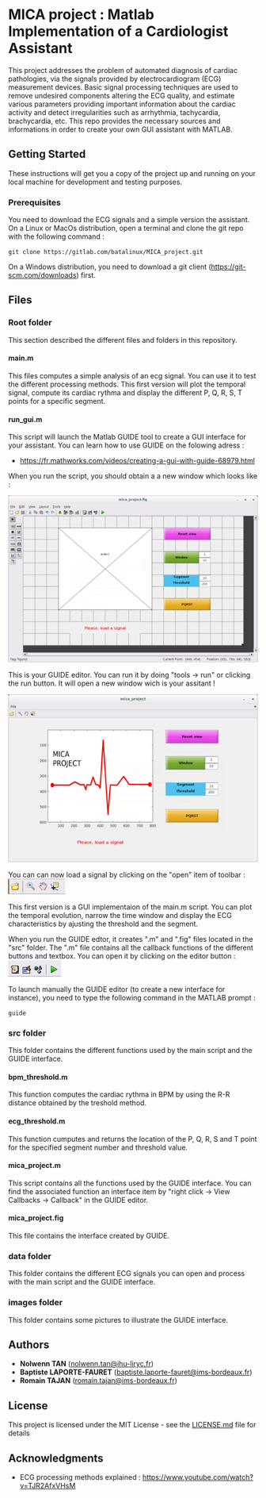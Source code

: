 # MICA project : Matlab Implementation of a Cardiologist Assistant

This project addresses the problem of automated diagnosis of cardiac pathologies, via the signals provided by electrocardiogram (ECG) measurement devices. Basic signal processing techniques are used to remove undesired components altering the ECG quality, and estimate various parameters providing important information about the cardiac activity and detect irregularities such as arrhythmia, tachycardia, brachycardia, etc. This repo provides the necessary sources and informations in order to create your own GUI assistant with MATLAB.

## Getting Started

These instructions will get you a copy of the project up and running on your local machine for development and testing purposes.

### Prerequisites

You need to download the ECG signals and a simple version the assistant. On a Linux or MacOs distribution, open a terminal and clone the git repo with the following command : 

```
git clone https://gitlab.com/batalinux/MICA_project.git
```

On a Windows distribution, you need to download a git client (https://git-scm.com/downloads) first.

## Files

### Root folder

This section described the different files and folders in this repository.

#### main.m

This files computes a simple analysis of an ecg signal. You can use it to test the different processing methods. 
This first version will plot the temporal signal, compute its cardiac rythma and display the different P, Q, R, S, T points for a specific segment.  

#### run_gui.m

This script will launch the Matlab GUIDE tool to create a GUI interface for your assistant. You can learn how to use GUIDE on the folowing adress : 

* https://fr.mathworks.com/videos/creating-a-gui-with-guide-68979.html

When you run the script, you should obtain a a new window which looks like :

![](images/guide.png)

This is your GUIDE editor. You can run it by doing "tools -> run" or clicking the run button. 
It will open a new window wich is your assitant !

![](images/assistant.png)

You can can now load a signal by clicking on the "open" item of toolbar : ![](images/toolbar.png)

This first version is a GUI implementaion of the main.m script. You can plot the temporal evolution, narrow the time window and display the ECG characteristics by ajusting the threshold and the segment.

When you run the GUIDE edtor, it creates ".m" and ".fig" files located in the "src" folder. The ".m" file contains all the callback functions of the different buttons and textbox. You can open it by clicking on the editor button : ![](images/editor.png)

To launch manually the GUIDE editor (to create a new interface for instance), you need to type the following command in the MATLAB prompt :

```
guide
```

### src folder

This folder contains the different functions used by the main script and the GUIDE interface.

#### bpm_threshold.m

This function computes the cardiac rythma in BPM by using the R-R distance obtained by the treshold method. 

#### ecg_threshold.m

This function cumputes and returns the location of the P, Q, R, S and T point for the specified segment number and threshold value.

#### mica_project.m

This script contains all the functions used by the GUIDE interface. You can find the associated function an interface item by "right click ->  View Callbacks -> Callback" in the GUIDE editor.

#### mica_project.fig

This file contains the interface created by GUIDE. 

### data folder

This folder contains the different ECG signals you can open and process with the main script and the GUIDE interface.

### images folder

This folder contains some pictures to illustrate the GUIDE interface.

## Authors
* **Nolwenn TAN** (nolwenn.tan@ihu-liryc.fr)
* **Baptiste LAPORTE-FAURET** (baptiste.laporte-fauret@ims-bordeaux.fr)
* **Romain TAJAN** (romain.tajan@ims-bordeaux.fr)

## License

This project is licensed under the MIT License - see the [LICENSE.md](LICENSE.md) file for details

## Acknowledgments

* ECG processing methods explained : https://www.youtube.com/watch?v=TJR2AfxVHsM

